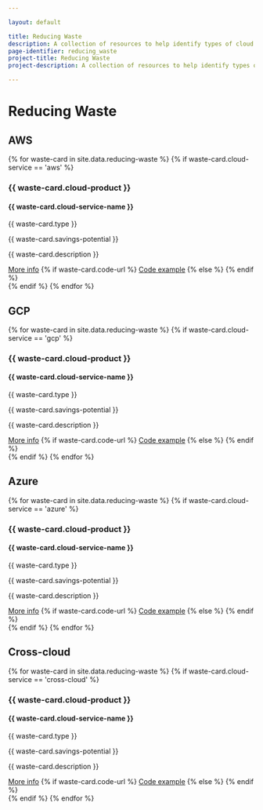 ```yaml
---

layout: default

title: Reducing Waste
description: A collection of resources to help identify types of cloud cost waste by service provider, including links to additional tools.
page-identifier: reducing_waste
project-title: Reducing Waste
project-description: A collection of resources to help identify types of cloud cost waste by service provider, including links to additional tools.

---
```


# Reducing Waste

<h2>AWS</h2>

<div class="flex flex-col md:flex-row flex-wrap items-stretch">
{% for waste-card in site.data.reducing-waste %}
{% if waste-card.cloud-service == 'aws' %}
<div class="md:w-1/2 p-3 flex items-stretch">
<div class="w-full bg-gray-100 rounded-lg px-6 py-8 border-solid border-gray-100 border hover:border-green-500 transition-colors duration-200 shadow-sm cursor-pointer">
<h3 class="my-4 mt-0 text-lg font-normal text-gray-900 tracking-tight"> {{ waste-card.cloud-product }} </h3>
<h4 class="my-4 mt-0 text-lg font-normal text-gray-900 tracking-tight"> {{ waste-card.cloud-service-name }} </h4>

<p>{{ waste-card.type }}</p>
<p>{{ waste-card.savings-potential }}</p>
<p>{{ waste-card.description }}</p>
<a class="inline-flex justify-center py-2 px-2 border shadow-sm text-sm font-medium rounded-sm text-white bg-green-500 font-normal leading-none" href="{{ waste-card.info-url }}">More info</a>
{% if waste-card.code-url %}
<a class="inline-flex justify-center py-2 px-2 border shadow-sm text-sm font-medium rounded-sm text-white bg-green-500 font-normal leading-none" href="{{ waste-card.code-url }}">Code example</a>
{% else %}
{% endif %}
</div>
</div>
{% endif %}
{% endfor %}
</div>

<h2>GCP</h2>

<div class="flex flex-col md:flex-row flex-wrap items-stretch">
{% for waste-card in site.data.reducing-waste %}
{% if waste-card.cloud-service == 'gcp' %}
<div class="md:w-1/2 p-3 flex items-stretch">
<div class="w-full bg-gray-100 rounded-lg px-6 py-8 border-solid border-gray-100 border hover:border-green-500 transition-colors duration-200 shadow-sm cursor-pointer">
<h3 class="my-4 mt-0 text-lg font-normal text-gray-900 tracking-tight"> {{ waste-card.cloud-product }} </h3>
<h4 class="my-4 mt-0 text-lg font-normal text-gray-900 tracking-tight"> {{ waste-card.cloud-service-name }} </h4>

<p>{{ waste-card.type }}</p>
<p>{{ waste-card.savings-potential }}</p>
<p>{{ waste-card.description }}</p>
<a class="inline-flex justify-center py-2 px-2 border shadow-sm text-sm font-medium rounded-sm text-white bg-green-500 font-normal leading-none" href="{{ waste-card.info-url }}">More info</a>
{% if waste-card.code-url %}
<a class="inline-flex justify-center py-2 px-2 border shadow-sm text-sm font-medium rounded-sm text-white bg-green-500 font-normal leading-none" href="{{ waste-card.code-url }}">Code example</a>
{% else %}
{% endif %}
</div>
</div>
{% endif %}
{% endfor %}
</div>

<h2>Azure</h2>

<div class="flex flex-col md:flex-row flex-wrap items-stretch">
{% for waste-card in site.data.reducing-waste %}
{% if waste-card.cloud-service == 'azure' %}
<div class="md:w-1/2 p-3 flex items-stretch">
<div class="w-full bg-gray-100 rounded-lg px-6 py-8 border-solid border-gray-100 border hover:border-green-500 transition-colors duration-200 shadow-sm cursor-pointer">
<h3 class="my-4 mt-0 text-lg font-normal text-gray-900 tracking-tight"> {{ waste-card.cloud-product }} </h3>
<h4 class="my-4 mt-0 text-lg font-normal text-gray-900 tracking-tight"> {{ waste-card.cloud-service-name }} </h4>

<p>{{ waste-card.type }}</p>
<p>{{ waste-card.savings-potential }}</p>
<p>{{ waste-card.description }}</p>
<a class="inline-flex justify-center py-2 px-2 border shadow-sm text-sm font-medium rounded-sm text-white bg-green-500 font-normal leading-none" href="{{ waste-card.info-url }}">More info</a>
{% if waste-card.code-url %}
<a class="inline-flex justify-center py-2 px-2 border shadow-sm text-sm font-medium rounded-sm text-white bg-green-500 font-normal leading-none" href="{{ waste-card.code-url }}">Code example</a>
{% else %}
{% endif %}
</div>
</div>
{% endif %}
{% endfor %}
</div>

<h2>Cross-cloud</h2>

<div class="flex flex-col md:flex-row flex-wrap items-stretch">
{% for waste-card in site.data.reducing-waste %}
{% if waste-card.cloud-service == 'cross-cloud' %}
<div class="md:w-1/2 p-3 flex items-stretch">
<div class="w-full bg-gray-100 rounded-lg px-6 py-8 border-solid border-gray-100 border hover:border-green-500 transition-colors duration-200 shadow-sm cursor-pointer">
<h3 class="my-4 mt-0 text-lg font-normal text-gray-900 tracking-tight"> {{ waste-card.cloud-product }} </h3>
<h4 class="my-4 mt-0 text-lg font-normal text-gray-900 tracking-tight"> {{ waste-card.cloud-service-name }} </h4>

<p>{{ waste-card.type }}</p>
<p>{{ waste-card.savings-potential }}</p>
<p>{{ waste-card.description }}</p>
<a class="inline-flex justify-center py-2 px-2 border shadow-sm text-sm font-medium rounded-sm text-white bg-green-500 font-normal leading-none" href="{{ waste-card.info-url }}">More info</a>
{% if waste-card.code-url %}
<a class="inline-flex justify-center py-2 px-2 border shadow-sm text-sm font-medium rounded-sm text-white bg-green-500 font-normal leading-none" href="{{ waste-card.code-url }}">Code example</a>
{% else %}
{% endif %}
</div>
</div>
{% endif %}
{% endfor %}
</div>
